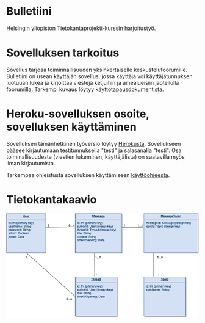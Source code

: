 # Bulletiini
Helsingin yliopiston Tietokantaprojekti-kurssin harjoitustyö.

# Sovelluksen tarkoitus

Sovellus tarjoaa toiminnallisuuden yksinkertaiselle keskustelufoorumille. Bulletiini on usean käyttäjän sovellus, jossa käyttäjä voi käyttäjätunnuksen luotuuan lukea ja kirjoittaa viestejä ketjuihin ja aihealueisiin jaotellulla foorumilla. Tarkempi kuvaus löytyy [käyttötapausdokumentista](https://github.com/TommiON/Bulletiini/blob/master/documentation/usecases.md). 

# Heroku-sovelluksen osoite, sovelluksen käyttäminen

Sovelluksen tämänhetkinen työversio löytyy [Herokusta](https://bulletiini.herokuapp.com/). Sovellukseen pääsee kirjautumaan testitunnuksella "testi" ja salasanalla "testi". Osa toiminallisuudesta (viestien lukeminen, käyttäjälista) on saatavilla myös ilman kirjautumista.

Tarkempaa ohjeistusta sovelluksen käyttämiseen [käyttöohjeesta](https://github.com/TommiON/Bulletiini/blob/master/documentation/manual.md).

# Tietokantakaavio

![](documentation/Tietokantakaavio.png)


